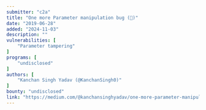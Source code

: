 ```yaml
---
submitter: "c2a"
title: "One more Parameter manipulation bug (🤑)"
date: "2019-06-28"
added: "2024-11-03"
description: ""
vulnerabilities: [
    "Parameter tampering"
]
programs: [
    "undisclosed"
]
authors: [
    "Kanchan Singh Yadav (@KanchanSingh0)"
]
bounty: "undisclosed"
link: "https://medium.com/@kanchansinghyadav/one-more-parameter-manipulation-bug-7fa0551a6021"
---
```




